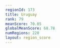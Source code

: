 ```yaml
---
regionId: 173
title: Uruguay
rank: 79
meanScore: 70.05
globalMeanScore: 68.78
numRegions: 220
layout: region_score
---
```

